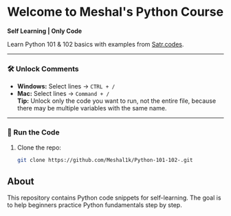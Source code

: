 # Welcome to Meshal's Python Course
**Self Learning | Only Code**

Learn Python 101 & 102 basics with examples from [Satr.codes](https://satr.codes).

---

### 🛠 Unlock Comments
- **Windows:** Select lines → `CTRL + /`  
- **Mac:** Select lines → `Command + /`  
**Tip:** Unlock only the code you want to run, not the entire file, because there may be multiple variables with the same name.
---

### 🚀 Run the Code
1. Clone the repo:  
   ```bash
   git clone https://github.com/Meshal1k/Python-101-102-.git

## About
This repository contains Python code snippets for self-learning. The goal is to help beginners practice Python fundamentals step by step.
